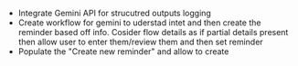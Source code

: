 - Integrate Gemini API for strucutred outputs logging
- Create workflow for gemini to uderstad intet and then create the reminder based off info. Cosider flow details as if partial details present then allow user to enter them/review them and then set reminder
- Populate the "Create new reminder" and allow to create